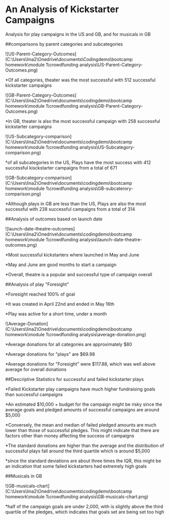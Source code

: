 # An Analysis of Kickstarter Campaigns
Analysis for play campaigns in the US and GB, and for musicals in GB

##comparisons by parent categories and subcategories 

![US-Parent-Category-Outcomes](C:\Users\lina2\Onedrive\documents\Codingdemo\bootcamp homework\module 1\crowdfunding analysis\US-Parent-Category-Outcomes.png)

*Of all categories, theater was the most successful with 512 successful kickstarter campaigns

![GB-Parent-Category-Outcomes](C:\Users\lina2\Onedrive\documents\codingdemo\bootcamp homework\module 1\crowdfunding analysis\GB-Parent-Category-Outcomes.png)

*In GB, theater is also the most successful campaign with 258 successful kickstarter campaigns

![US-Subcategory-comparison](C:\Users\lina2\Onedrive\documents\codingdemo\bootcamp homework\module 1\crowdfunding analysis\US-Subcategory-comparison.png)

*of all subcategories in the US, Plays have the most success with 412 successful kisckstarter campaigns from a total of 671

![GB-Subcategory-comparison](C:\Users\lina2\Onedrive\documents\codingdemo\bootcamp homework\module 1\crowdfunding analysis\GB-subcaterory-comparison.png)

*Although plays in GB are less than the US, Plays are also the most successful with 238 successful campaigns from a total of 314

##Analysis of outcomes based on launch date

![launch-date-theatre-outcomes](C:\Users\lina2\Onedrive\documents\codingdemo\bootcamp homework\module 1\crowdfunding analysis\launch-date-theatre-outcomes.png)

*Most successful kickstarters where launched in May and June

*May and June are good months to start a campaign

*Overall, theatre is a popular and successful type of campaign overall

##Analysis of play "Foresight"

*Foresight reached 100% of goal

*It was created in April 22nd and ended in May 16th

*Play was active for a short time, under a month

![Average-Donation](C:\Users\lina2\Onedrive\documents\codingdemo\bootcamp homework\module 1\crowdfunding analysis\average-donation.png)

*Average donations for all categories are approximately $80

*Average donations for "plays" are $69.98

*Average donations for "Foresight" were $117.88, which was well above average for overall donations

##Descriptive Statistics for successful and failed kickstarter plays

*Failed Kickstarter play campaigns have much higher fundraising goals than successful campaigns

*An estimated $10,000 + budget for the campaign might be risky since the average goals and pledged amounts of successful campaigns are around $5,000

*Conversely, the mean and median of failed pledged amounts are much lower than those of successful pledges. This might indicate that there are factors other than money affecting the success of campaigns

*The standard donations are higher than the average and the distribution of successful plays fall around the third quartile which is around $5,000

*since the standard deviations are about three times the IQR, this might be an indication that some failed kickstarters had extremely high goals

##Musicals in GB

![GB-musicals-chart](C:\Users\lina2\Onedrive\documents\codingdemo\bootcamp homework\module 1\crowdfunding analysis\GB-musicals-chart.png)

*half of the campaign goals are under 2,000, with is slightly above the third quartile of the pledges, which indicates that goals set are being set too high

